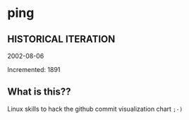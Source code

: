 # ping

## HISTORICAL ITERATION
2002-08-06

Incremented: 1891

## What is this?? 
Linux skills to hack the github commit visualization chart `;-)`
